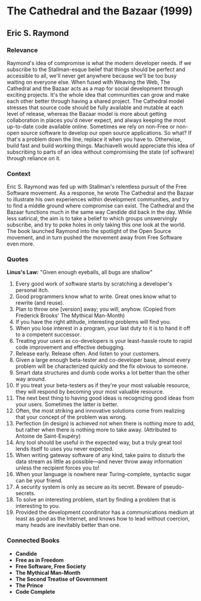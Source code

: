 # The Cathedral and the Bazaar (1999)

## Eric S. Raymond

### Relevance

Raymond's idea of compromise is what the modern developer needs. If we subscribe to the Stallman-esque belief that things should be perfect and accessible to all, we'll never get anywhere because we'll be too busy waiting on everyone else. When fused with Weaving the Web, The Cathedral and the Bazaar acts as a map for social development through exciting projects. It's the whole idea that communities can grow and make each other better through having a shared project. The Cathedral model stresses that source code should be fully available and mutable at each level of release, whereas the Bazaar model is more about getting collaboration in places you'd never expect, and always keeping the most up-to-date code available online. Sometimes we rely on non-Free or non-open source software to develop our open source applications. So what? If that's a problem down the line, replace it when you have to. Otherwise, build fast and build working things. Machiavelli would appreciate this idea of subscribing to parts of an idea without compromising the state (of software) through reliance on it.

### Context

Eric S. Raymond was fed up with Stallman's relentless pursuit of the Free Software movement. As a response, he wrote The Cathedral and the Bazaar to illustrate his own experiences within development communities, and try to find a middle ground where compromise can exist. The Cathedral and the Bazaar functions much in the same way Candide did back in the day. While less satirical, the aim is to take a belief to which groups unswervingly subscribe, and try to poke holes in only taking this one look at the world. The book launched Raymond into the spotlight of the Open Source movement, and in turn pushed the movement away from Free Software even more.

### Quotes

__Linus's Law:__ "Given enough eyeballs, all bugs are shallow"

1. Every good work of software starts by scratching a developer's personal itch.
2. Good programmers know what to write. Great ones know what to rewrite (and reuse).
3. Plan to throw one [version] away; you will, anyhow. (Copied from Frederick Brooks' The Mythical Man-Month)
4. If you have the right attitude, interesting problems will find you.
5. When you lose interest in a program, your last duty to it is to hand it off to a competent successor.
6. Treating your users as co-developers is your least-hassle route to rapid code improvement and effective debugging.
7. Release early. Release often. And listen to your customers.
8. Given a large enough beta-tester and co-developer base, almost every problem will be characterized quickly and the fix obvious to someone.
9. Smart data structures and dumb code works a lot better than the other way around.
10. If you treat your beta-testers as if they're your most valuable resource, they will respond by becoming your most valuable resource.
11. The next best thing to having good ideas is recognizing good ideas from your users. Sometimes the latter is better.
12. Often, the most striking and innovative solutions come from realizing that your concept of the problem was wrong.
13. Perfection (in design) is achieved not when there is nothing more to add, but rather when there is nothing more to take away. (Attributed to Antoine de Saint-Exupéry)
14. Any tool should be useful in the expected way, but a truly great tool lends itself to uses you never expected.
15. When writing gateway software of any kind, take pains to disturb the data stream as little as possible—and never throw away information unless the recipient forces you to!
16. When your language is nowhere near Turing-complete, syntactic sugar can be your friend.
17. A security system is only as secure as its secret. Beware of pseudo-secrets.
18. To solve an interesting problem, start by finding a problem that is interesting to you.
19. Provided the development coordinator has a communications medium at least as good as the Internet, and knows how to lead without coercion, many heads are inevitably better than one.

### Connected Books

* __Candide__
* __Free as in Freedom__
* __Free Software, Free Society__
* __The Mythical Man-Month__
* __The Second Treatise of Government__
* __The Prince__
* __Code Complete__
